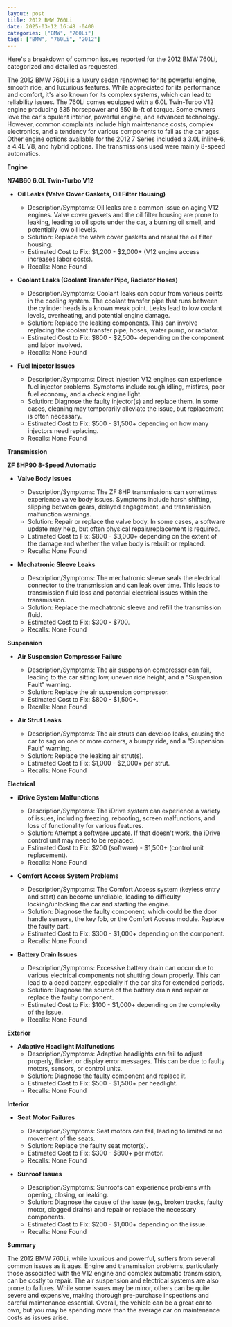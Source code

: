 ```yaml
---
layout: post
title: 2012 BMW 760Li
date: 2025-03-12 16:48 -0400
categories: ["BMW", "760Li"]
tags: ["BMW", "760Li", "2012"]
---
```

Here's a breakdown of common issues reported for the 2012 BMW 760Li, categorized and detailed as requested.

The 2012 BMW 760Li is a luxury sedan renowned for its powerful engine, smooth ride, and luxurious features. While appreciated for its performance and comfort, it's also known for its complex systems, which can lead to reliability issues. The 760Li comes equipped with a 6.0L Twin-Turbo V12 engine producing 535 horsepower and 550 lb-ft of torque. Some owners love the car's opulent interior, powerful engine, and advanced technology. However, common complaints include high maintenance costs, complex electronics, and a tendency for various components to fail as the car ages. Other engine options available for the 2012 7 Series included a 3.0L inline-6, a 4.4L V8, and hybrid options. The transmissions used were mainly 8-speed automatics.

**Engine**

**N74B60 6.0L Twin-Turbo V12**

*   **Oil Leaks (Valve Cover Gaskets, Oil Filter Housing)**
    *   Description/Symptoms: Oil leaks are a common issue on aging V12 engines. Valve cover gaskets and the oil filter housing are prone to leaking, leading to oil spots under the car, a burning oil smell, and potentially low oil levels.
    *   Solution: Replace the valve cover gaskets and reseal the oil filter housing.
    *   Estimated Cost to Fix: $1,200 - $2,000+ (V12 engine access increases labor costs).
    *   Recalls: None Found

*   **Coolant Leaks (Coolant Transfer Pipe, Radiator Hoses)**
    *   Description/Symptoms: Coolant leaks can occur from various points in the cooling system. The coolant transfer pipe that runs between the cylinder heads is a known weak point. Leaks lead to low coolant levels, overheating, and potential engine damage.
    *   Solution: Replace the leaking components. This can involve replacing the coolant transfer pipe, hoses, water pump, or radiator.
    *   Estimated Cost to Fix: $800 - $2,500+ depending on the component and labor involved.
    *   Recalls: None Found

*   **Fuel Injector Issues**
    *   Description/Symptoms: Direct injection V12 engines can experience fuel injector problems. Symptoms include rough idling, misfires, poor fuel economy, and a check engine light.
    *   Solution: Diagnose the faulty injector(s) and replace them. In some cases, cleaning may temporarily alleviate the issue, but replacement is often necessary.
    *   Estimated Cost to Fix: $500 - $1,500+ depending on how many injectors need replacing.
    *   Recalls: None Found

**Transmission**

**ZF 8HP90 8-Speed Automatic**

*   **Valve Body Issues**
    *   Description/Symptoms: The ZF 8HP transmissions can sometimes experience valve body issues. Symptoms include harsh shifting, slipping between gears, delayed engagement, and transmission malfunction warnings.
    *   Solution: Repair or replace the valve body. In some cases, a software update may help, but often physical repair/replacement is required.
    *   Estimated Cost to Fix: $800 - $3,000+ depending on the extent of the damage and whether the valve body is rebuilt or replaced.
    *   Recalls: None Found

*   **Mechatronic Sleeve Leaks**
    *   Description/Symptoms: The mechatronic sleeve seals the electrical connector to the transmission and can leak over time. This leads to transmission fluid loss and potential electrical issues within the transmission.
    *   Solution: Replace the mechatronic sleeve and refill the transmission fluid.
    *   Estimated Cost to Fix: $300 - $700.
    *   Recalls: None Found

**Suspension**

*   **Air Suspension Compressor Failure**
    *   Description/Symptoms: The air suspension compressor can fail, leading to the car sitting low, uneven ride height, and a "Suspension Fault" warning.
    *   Solution: Replace the air suspension compressor.
    *   Estimated Cost to Fix: $800 - $1,500+.
    *   Recalls: None Found

*   **Air Strut Leaks**
    *   Description/Symptoms: The air struts can develop leaks, causing the car to sag on one or more corners, a bumpy ride, and a "Suspension Fault" warning.
    *   Solution: Replace the leaking air strut(s).
    *   Estimated Cost to Fix: $1,000 - $2,000+ per strut.
    *   Recalls: None Found

**Electrical**

*   **iDrive System Malfunctions**
    *   Description/Symptoms: The iDrive system can experience a variety of issues, including freezing, rebooting, screen malfunctions, and loss of functionality for various features.
    *   Solution: Attempt a software update. If that doesn't work, the iDrive control unit may need to be replaced.
    *   Estimated Cost to Fix: $200 (software) - $1,500+ (control unit replacement).
    *   Recalls: None Found

*   **Comfort Access System Problems**
    *   Description/Symptoms: The Comfort Access system (keyless entry and start) can become unreliable, leading to difficulty locking/unlocking the car and starting the engine.
    *   Solution: Diagnose the faulty component, which could be the door handle sensors, the key fob, or the Comfort Access module. Replace the faulty part.
    *   Estimated Cost to Fix: $300 - $1,000+ depending on the component.
    *   Recalls: None Found

*   **Battery Drain Issues**
    *   Description/Symptoms: Excessive battery drain can occur due to various electrical components not shutting down properly. This can lead to a dead battery, especially if the car sits for extended periods.
    *   Solution: Diagnose the source of the battery drain and repair or replace the faulty component.
    *   Estimated Cost to Fix: $100 - $1,000+ depending on the complexity of the issue.
    *   Recalls: None Found

**Exterior**

*   **Adaptive Headlight Malfunctions**
    *   Description/Symptoms: Adaptive headlights can fail to adjust properly, flicker, or display error messages. This can be due to faulty motors, sensors, or control units.
    *   Solution: Diagnose the faulty component and replace it.
    *   Estimated Cost to Fix: $500 - $1,500+ per headlight.
    *   Recalls: None Found

**Interior**

*   **Seat Motor Failures**
    *   Description/Symptoms: Seat motors can fail, leading to limited or no movement of the seats.
    *   Solution: Replace the faulty seat motor(s).
    *   Estimated Cost to Fix: $300 - $800+ per motor.
    *   Recalls: None Found

*   **Sunroof Issues**
    *   Description/Symptoms: Sunroofs can experience problems with opening, closing, or leaking.
    *   Solution: Diagnose the cause of the issue (e.g., broken tracks, faulty motor, clogged drains) and repair or replace the necessary components.
    *   Estimated Cost to Fix: $200 - $1,000+ depending on the issue.
    *   Recalls: None Found

**Summary**

The 2012 BMW 760Li, while luxurious and powerful, suffers from several common issues as it ages. Engine and transmission problems, particularly those associated with the V12 engine and complex automatic transmission, can be costly to repair. The air suspension and electrical systems are also prone to failures. While some issues may be minor, others can be quite severe and expensive, making thorough pre-purchase inspections and careful maintenance essential. Overall, the vehicle can be a great car to own, but you may be spending more than the average car on maintenance costs as issues arise.

